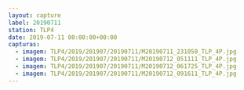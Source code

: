 ```yaml
---
layout: capture
label: 20190711
station: TLP4
date: 2019-07-11 00:00:00+00:00
capturas:
  - imagem: TLP4/2019/201907/20190711/M20190711_231050_TLP_4P.jpg
  - imagem: TLP4/2019/201907/20190711/M20190712_051111_TLP_4P.jpg
  - imagem: TLP4/2019/201907/20190711/M20190712_061725_TLP_4P.jpg
  - imagem: TLP4/2019/201907/20190711/M20190712_091611_TLP_4P.jpg
---
```

